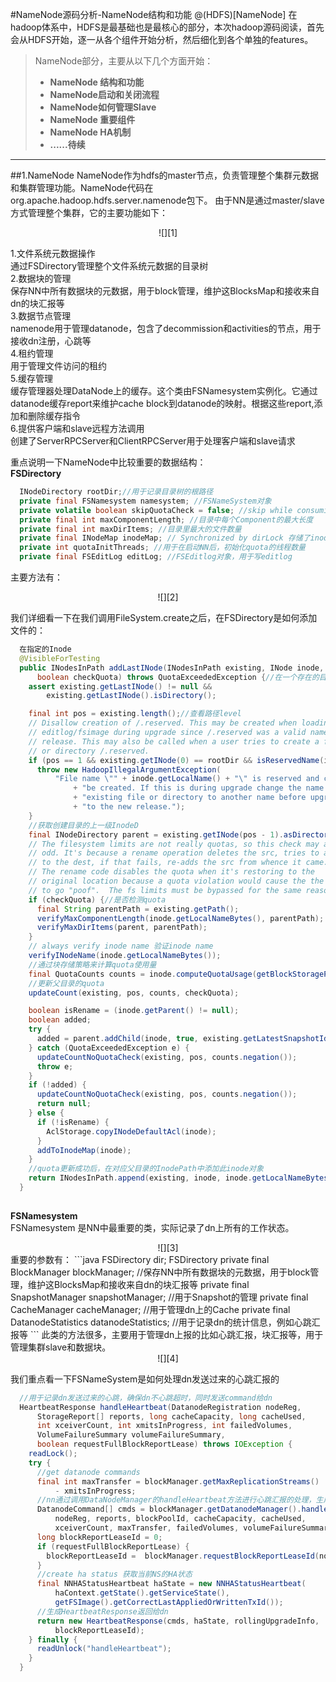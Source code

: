 #NameNode源码分析-NameNode结构和功能
@(HDFS)[NameNode]
在hadoop体系中，HDFS是最基础也是最核心的部分，本次hadoop源码阅读，首先会从HDFS开始，逐一从各个组件开始分析，然后细化到各个单独的features。
>NameNode部分，主要从以下几个方面开始：
> - **NameNode 结构和功能**
> - **NameNode启动和关闭流程**
> - **NameNode如何管理Slave**
> - **NameNode 重要组件**
> - **NameNode HA机制**
> -  **......待续**

-------
##1.NameNode
NameNode作为hdfs的master节点，负责管理整个集群元数据和集群管理功能。NameNode代码在org.apache.hadoop.hdfs.server.namenode包下。
由于NN是通过master/slave方式管理整个集群，它的主要功能如下：
<center>![][1]</center>


1.文件系统元数据操作  
通过FSDirectory管理整个文件系统元数据的目录树  
2.数据块的管理  
保存NN中所有数据块的元数据，用于block管理，维护这BlocksMap和接收来自dn的块汇报等  
3.数据节点管理  
namenode用于管理datanode，包含了decommission和activities的节点，用于接收dn注册，心跳等  
4.租约管理  
	用于管理文件访问的租约  
5.缓存管理  
缓存管理器处理DataNode上的缓存。这个类由FSNamesystem实例化。它通过datanode缓存report来维护cache block到datanode的映射。根据这些report,添加和删除缓存指令  
6.提供客户端和slave远程方法调用  
	创建了ServerRPCServer和ClientRPCServer用于处理客户端和slave请求  

重点说明一下NameNode中比较重要的数据结构：  
**FSDirectory**
```java
  INodeDirectory rootDir;//用于记录目录树的根路径
  private final FSNamesystem namesystem; //FSNameSystem对象
  private volatile boolean skipQuotaCheck = false; //skip while consuming edits 是否跳过quota检测
  private final int maxComponentLength; //目录中每个Component的最大长度
  private final int maxDirItems; //目录里最大的文件数量
  private final INodeMap inodeMap; // Synchronized by dirLock 存储了inodeid和Inode的对应关系
  private int quotaInitThreads; //用于在启动NN后，初始化quota的线程数量
  private final FSEditLog editLog; //FSEditlog对象，用于写editlog
```
主要方法有：
<center>![][2]</center>

我们详细看一下在我们调用FileSystem.create之后，在FSDirectory是如何添加文件的：    
```java
  在指定的Inode
  @VisibleForTesting
  public INodesInPath addLastINode(INodesInPath existing, INode inode,
      boolean checkQuota) throws QuotaExceededException {//在一个存在的目录下边创建文件
    assert existing.getLastINode() != null &&
        existing.getLastINode().isDirectory();

    final int pos = existing.length();//查看路径level
    // Disallow creation of /.reserved. This may be created when loading
    // editlog/fsimage during upgrade since /.reserved was a valid name in older
    // release. This may also be called when a user tries to create a file
    // or directory /.reserved.
    if (pos == 1 && existing.getINode(0) == rootDir && isReservedName(inode)) {
      throw new HadoopIllegalArgumentException(
          "File name \"" + inode.getLocalName() + "\" is reserved and cannot "
              + "be created. If this is during upgrade change the name of the "
              + "existing file or directory to another name before upgrading "
              + "to the new release.");
    }
    //获取创建目录的上一级InodeD
    final INodeDirectory parent = existing.getINode(pos - 1).asDirectory();
    // The filesystem limits are not really quotas, so this check may appear
    // odd. It's because a rename operation deletes the src, tries to add
    // to the dest, if that fails, re-adds the src from whence it came.
    // The rename code disables the quota when it's restoring to the
    // original location because a quota violation would cause the the item
    // to go "poof".  The fs limits must be bypassed for the same reason.
    if (checkQuota) {//是否检测quota
      final String parentPath = existing.getPath();
      verifyMaxComponentLength(inode.getLocalNameBytes(), parentPath);
      verifyMaxDirItems(parent, parentPath);
    }
    // always verify inode name 验证inode name
    verifyINodeName(inode.getLocalNameBytes());
    //通过块存储策略来计算quota使用量
    final QuotaCounts counts = inode.computeQuotaUsage(getBlockStoragePolicySuite());
    //更新父目录的quota
    updateCount(existing, pos, counts, checkQuota);

    boolean isRename = (inode.getParent() != null);
    boolean added;
    try {
      added = parent.addChild(inode, true, existing.getLatestSnapshotId());
    } catch (QuotaExceededException e) {
      updateCountNoQuotaCheck(existing, pos, counts.negation());
      throw e;
    }
    if (!added) {
      updateCountNoQuotaCheck(existing, pos, counts.negation());
      return null;
    } else {
      if (!isRename) {
        AclStorage.copyINodeDefaultAcl(inode);
      }
      addToInodeMap(inode);
    }
    //quota更新成功后，在对应父目录的InodePath中添加此inode对象
    return INodesInPath.append(existing, inode, inode.getLocalNameBytes());
  }
  
```

**FSNamesystem**  
FSNamesystem 是NN中最重要的类，实际记录了dn上所有的工作状态。
<center>![][3]</center>
重要的参数有：  
```java
  FSDirectory dir; FSDirectory
  private final BlockManager blockManager; //保存NN中所有数据块的元数据，用于block管理，维护这BlocksMap和接收来自dn的块汇报等
  private final SnapshotManager snapshotManager; //用于Snapshot的管理
  private final CacheManager cacheManager; //用于管理dn上的Cache
  private final DatanodeStatistics datanodeStatistics; //用于记录dn的统计信息，例如心跳汇报等
```
此类的方法很多，主要用于管理dn上报的比如心跳汇报，块汇报等，用于管理集群slave和数据块。
<center>![][4]</center>

我们重点看一下FSNameSystem是如何处理dn发送过来的心跳汇报的
```java
  //用于记录dn发送过来的心跳，确保dn不心跳超时，同时发送command给dn
  HeartbeatResponse handleHeartbeat(DatanodeRegistration nodeReg,
      StorageReport[] reports, long cacheCapacity, long cacheUsed,
      int xceiverCount, int xmitsInProgress, int failedVolumes,
      VolumeFailureSummary volumeFailureSummary,
      boolean requestFullBlockReportLease) throws IOException {
    readLock();
    try {
      //get datanode commands
      final int maxTransfer = blockManager.getMaxReplicationStreams()
          - xmitsInProgress;
      //nn通过调用DataNodeManager的handleHeartbeat方法进行心跳汇报的处理，生成一组需要被dn执行的cmds命令
      DatanodeCommand[] cmds = blockManager.getDatanodeManager().handleHeartbeat(
          nodeReg, reports, blockPoolId, cacheCapacity, cacheUsed,
          xceiverCount, maxTransfer, failedVolumes, volumeFailureSummary);
      long blockReportLeaseId = 0;
      if (requestFullBlockReportLease) {
        blockReportLeaseId =  blockManager.requestBlockReportLeaseId(nodeReg);
      }
      //create ha status 获取当前NS的HA状态
      final NNHAStatusHeartbeat haState = new NNHAStatusHeartbeat(
          haContext.getState().getServiceState(),
          getFSImage().getCorrectLastAppliedOrWrittenTxId());
      //生成HeartbeatResponse返回给dn
      return new HeartbeatResponse(cmds, haState, rollingUpgradeInfo,
          blockReportLeaseId);
    } finally {
      readUnlock("handleHeartbeat");
    }
  }
```

[1]: resources/namenode1.png
[2]: resources/fsdirectory.png
[3]: resources/fsnamesystem1.png
[4]: resources/fsnamesystem2.png